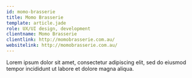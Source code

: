 ```yaml
---
id: momo-brasserie
title: Momo Brasserie
template: article.jade
role: UX/UI design, development
clientname: Momo Brasserie
clientlink: http://momobrasserie.com.au/
websitelink: http://momobrasserie.com.au/
---
```


Lorem ipsum dolor sit amet, consectetur adipiscing elit, sed do eiusmod tempor incididunt ut labore et dolore magna aliqua.